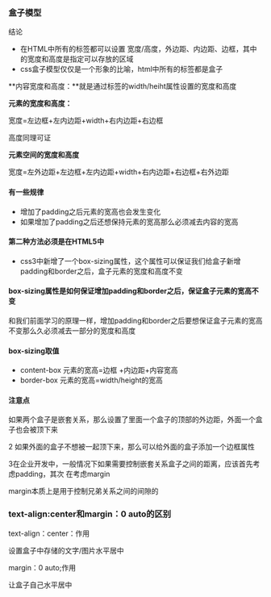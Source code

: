 ### 盒子模型

结论

* 在HTML中所有的标签都可以设置 宽度/高度，外边距、内边距、边框，其中的宽度和高度是指定可以存放的区域
* css盒子模型仅仅是一个形象的比喻，html中所有的标签都是盒子

**内容宽度和高度：**就是通过标签的width/heiht属性设置的宽度和高度

**元素的宽度和高度：**

宽度=左边框+左内边距+width+右内边距+右边框

高度同理可证

**元素空间的宽度和高度**

宽度=左外边距+左边框+左内边距+width+右内边距+右边框+右外边距

#### 有一些规律

* 增加了padding之后元素的宽高也会发生变化 
* 如果增加了padding之后还想保持元素的宽高那么必须减去内容的宽高

#### 第二种方法必须是在HTML5中

* css3中新增了一个box-sizing属性，这个属性可以保证我们给盒子新增padding和border之后，盒子元素的宽度和高度不变

#### box-sizing属性是如何保证增加padding和border之后，保证盒子元素的宽高不变

和我们前面学习的原理一样，增加padding和border之后要想保证盒子元素的宽高不变那么久必须减去一部分的宽度和高度

#### box-sizing取值

* content-box  元素的宽高=边框 +内边距+内容宽高
* border-box  元素的宽高=width/height的宽高

#### 注意点

如果两个盒子是嵌套关系，那么设置了里面一个盒子的顶部的外边距，外面一个盒子也会被顶下来

2 如果外面的盒子不想被一起顶下来，那么可以给外面的盒子添加一个边框属性

3在企业开发中，一般情况下如果需要控制嵌套关系盒子之间的距离，应该首先考虑padding，其次 在考虑margin

margin本质上是用于控制兄弟关系之间的间隙的

### text-align:center和margin：0 auto的区别

text-align：center：作用

设置盒子中存储的文字/图片水平居中

margin：0 auto;作用

让盒子自己水平居中



